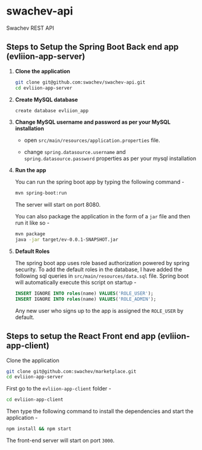 # swachev-api
Swachev REST API

## Steps to Setup the Spring Boot Back end app (evliion-app-server)

1. **Clone the application**

	```bash
	git clone git@github.com:swachev/swachev-api.git
	cd evliion-app-server
	```

2. **Create MySQL database**

	```bash
	create database evliion_app
	```

3. **Change MySQL username and password as per your MySQL installation**

	+ open `src/main/resources/application.properties` file.

	+ change `spring.datasource.username` and `spring.datasource.password` properties as per your mysql installation

4. **Run the app**

	You can run the spring boot app by typing the following command -

	```bash
	mvn spring-boot:run
	```

	The server will start on port 8080.

	You can also package the application in the form of a `jar` file and then run it like so -

	```bash
	mvn package
	java -jar target/ev-0.0.1-SNAPSHOT.jar
	```
5. **Default Roles**
	
	The spring boot app uses role based authorization powered by spring security. To add the default roles in the database, I have added the following sql queries in `src/main/resources/data.sql` file. Spring boot will automatically execute this script on startup -

	```sql
	INSERT IGNORE INTO roles(name) VALUES('ROLE_USER');
	INSERT IGNORE INTO roles(name) VALUES('ROLE_ADMIN');
	```

	Any new user who signs up to the app is assigned the `ROLE_USER` by default.

## Steps to setup the React Front end app (evliion-app-client)

Clone the application

```bash
git clone git@github.com:swachev/marketplace.git
cd evliion-app-server
```

First go to the `evliion-app-client` folder -

```bash
cd evliion-app-client
```

Then type the following command to install the dependencies and start the application -

```bash
npm install && npm start
```

The front-end server will start on port `3000`.

